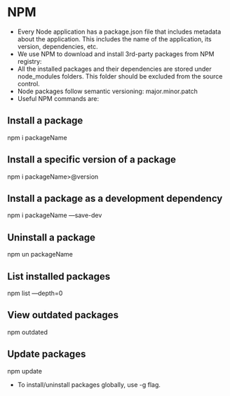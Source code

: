 # NPM

- Every Node application has a package.json file that includes metadata about the
application. This includes the name of the application, its version, dependencies,
etc.
- We use NPM to download and install 3rd-party packages from NPM registry:
- All the installed packages and their dependencies are stored under
node_modules folders. This folder should be excluded from the source control.
- Node packages follow semantic versioning: major.minor.patch
- Useful NPM commands are:

## Install a package
npm i packageName

## Install a specific version of a package
npm i packageName>@version

## Install a package as a development dependency
npm i packageName —save-dev

## Uninstall a package
npm un packageName

## List installed packages
npm list —depth=0

## View outdated packages
npm outdated

## Update packages
npm update
- To install/uninstall packages globally, use -g flag.